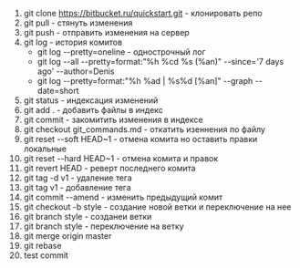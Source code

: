 1. git clone https://bitbucket.ru/quickstart.git - клонировать репо
2. git pull - стянуть изменения
3. git push - отправить изменения на сервер
4. git log - история комитов
   - git log --pretty=oneline - однострочный лог
   - git log --all --pretty=format:"%h %cd %s (%an)" --since='7 days ago' --author=Denis
   - git log --pretty=format:"%h %ad | %s%d [%an]" --graph --date=short
5. git status - индексация изменений
6. git add . - добавить файлы в индекс
7. git commit - закомитить изменения в индексе
8. git checkout git_commands.md - откатить изеннения по файлу
9. git reset --soft HEAD~1 - отмена комита но оставить правки локальные
10. git reset --hard HEAD~1 - отмена комита и правок
11. git revert HEAD -  реверт последнего комита
12. git tag -d v1 - удаление тега
13. git tag v1 - добавление тега
14. git commit --amend  - изменить предыдущий комит
15. git checkout -b style - создание новой ветки и переключение на нее
16. git branch style - созданеи ветки
17. git branch style - переключение на ветку
18. git merge origin master
19. git rebase
20. test commit

